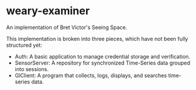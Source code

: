 weary-examiner
==============

An implementation of Bret Victor's Seeing Space.

This implementation is broken into three pieces, which have not been fully structured yet:

* Auth: A basic application to manage credential storage and verification.
* SensorServer: A repository for synchronized Time-Series data grouped into sessions.
* GlClient: A program that collects, logs, displays, and searches time-series data.
